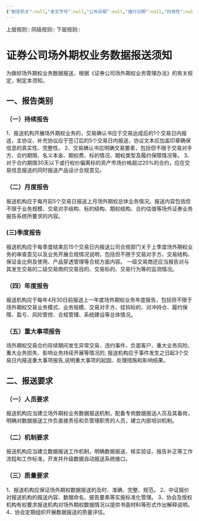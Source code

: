 ```yaml
---
{"‌‌‌‌制定机关":null,"发文字号":null,"公布日期":null,"施行日期":null,"时效性":null,"效力位阶":null,"法规类别":null,"修改依据":null,"领域":null,"dg-publish":true,"created":"2023-08-11T21:29","updated":"2023-10-18T12:35","permalink":"/e/20200925-2020-104/1-3/","dgPassFrontmatter":true}
---
```


上层规则:: 
同级规则::
下层规则::

# 证券公司场外期权业务数据报送须知

为做好场外期权业务数据报送，根据《证券公司场外期权业务管理办法》的有关规定，制定本须知。
## 一、报告类别
### （一）持续报告
1、报送机构开展场外期权业务的，交易确认书应于交易达成后的1个交易日内报送，主协议、补充协议应于签订后的5个交易日内报送，协议文本应加盖印章确保信息的真实性、完整性。
2、交易确认书应明确交易要素，包括但不限于交易对手方、合约期限、名义本金、期权费、标的情况、期权类型及履约保障情况等。
3、对于合约期限30天以下或行权价偏离标的资产市场价格超过20%的合约，应在交易信息报送的同时报送产品设计合规意见。
### （二）月度报告
报送机构应于每月前5个交易日报送上月场外期权总体业务情况。报送内容包括但不限于业务规模、交易对手结构、标的结构、期权结构、合约估值等场外证券业务报告系统所要求的内容。
### (三)季度报告
报送机构应于每季度结束后15个交易日内报送公司合规部门关于上季度场外期权业务的审查意见以及业务开展合规情况说明，包括但不限于交易对手方、交易结构、保证金比例及使用、产品穿透管理等合规方面内容。
一级交易商还应当报告对与其发生交易的二级交易商的交易目的、交易标的、交易行为等的监测情况。
### （四）年度报告
报送机构应于每年4月30日前报送上一年度场外期权业务年度报告，包括但不限于场外期权交易业务模式、业务规模、交易对手方、挂钩标的、对冲持仓、履约保障、盈亏、风险管控、合规管理、系统建设等总体情况。
### （五）重大事项报告
场外期权交易合约存续期间发生异常交易、违约事件、负面客户、重大业务风险、重大业务损失、影响业务持续开展等情况的, 报送机构应于事件发生之日起3个交易日内报送重大事项报告,说明重大事项的起因、处理措施和影响结果。
## 二、报送要求
### （一）人员要求
报送机构应当建立场外期权业务数据报送机制，配备专岗数据报送人员及其备岗，明确对数据报送工作负直接责任和负管理职责的人员，建立内部培训机制。
### （二）机制要求
报送机构应当建立数据报送工作机制，明确数据报送、核实验证、报告补正等工作流程和工作标准，开发并升级数据自动报送系统接口。
### （三）质量要求
1、报送机构应保证场外期权数据报送的及时、准确、完整、规范。
2、中证报价对报送机构的报送内容、数据命名、报告要素等实施标准化管理。
3、协会及授权机构有权要求报送机构对场外期权数据情况以提供书面材料等形式作出解释说明。
4、协会定期组织开展数据报送的质量评估。